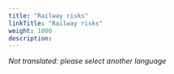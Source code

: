 ```yaml
---
title: "Railway risks"
linkTitle: "Railway risks"
weight: 1000
description:
---
```


_Not translated: please select another language_
